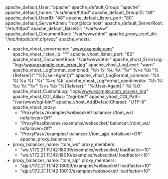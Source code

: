 apache_default_User: "apache"
apache_default_Group: "apache"
apache_default_home: "/usr/share/httpd"
apache_default_GroupID: "48"
apache_default_UserID: "48"
apache_default_listen_port: "80"
apache_default_ServerAdmin: "root@localhost"
apache_default_ServerRoot: "/etc/httpd"
apache_default_BaseDir: "/var/www"
apache_default_DocumentRoot: "/var/www/html"
apache_proxy_conf_dir: "/etc/httpd/conf.d/proxy"
apache_vhosts:
  - apache_vhost_servername: "www.example.com"
    apache_vhost_listen_ip: "*"
    apache_vhost_listen_port: "80"
    apache_vhost_DocumentRoot: "/var/www/html"
    apache_vhost_ErrorLog: "logs/www.example.com_error_log"
    apache_vhost_LogLevel: "warn"
    apache_vhost_LogFormat_combined: '%h %l %u %t \"%r\" %>s %b \"%{Referer}i\" \"%{User-Agent}i\"'
    apache_vhost_LogFormat_common: '%h %l %u %t \"%r\" %>s %b'
    apache_vhost_LogFormat_combinedio: '%h %l %u %t \"%r\" %>s %b \"%{Referer}i\" \"%{User-Agent}i\" %I %O'
    apache_vhost_CustomLog: "logs/www.example.com_access_log"
    apache_vhost_CGI_Ailias: "/cgi-bin/"
    apache_vhost_CGI_Path: "/var/www/cgi-bin/"
    apache_vhost_AddDefaultCharset: "UTF-8"
    apache_vhost_proxy:
      - "ProxyPass /examples/websocket/ balancer://tom_ws/ nofailover=Off"
      - "ProxyPassReverse /examples/websocket/ balancer://tom_ws/ nofailover=Off"
      - "ProxyPass /examples/ balancer://tom_ajp/ nofailover=Off"
apache_proxy_balancers:
  - proxy_balancer_name: "tom_ws"
    proxy_members:
      - "ws://172.21.11.142:18009/examples/websocket/ loadfactor=10"
      - "ws://172.21.11.142:18010/examples/websocket/ loadfactor=10" 
  - proxy_balancer_name: "tom_ajp"
    proxy_members:
      - "ajp://172.21.11.142:18009/examples/websocket/ loadfactor=10"
      - "ajp://172.21.11.142:18010/examples/websocket/ loadfactor=10" 
